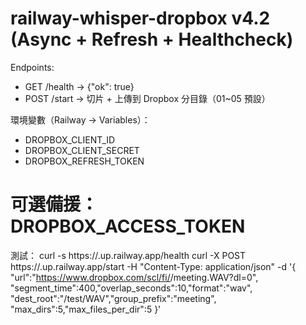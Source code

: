# railway-whisper-dropbox v4.2 (Async + Refresh + Healthcheck)

Endpoints:
- GET /health  -> {"ok": true}
- POST /start  -> 切片 + 上傳到 Dropbox 分目錄（01~05 預設）

環境變數（Railway → Variables）：
- DROPBOX_CLIENT_ID
- DROPBOX_CLIENT_SECRET
- DROPBOX_REFRESH_TOKEN
# 可選備援：DROPBOX_ACCESS_TOKEN

測試：
curl -s https://<app>.up.railway.app/health
curl -X POST https://<app>.up.railway.app/start -H "Content-Type: application/json" -d '{
  "url":"https://www.dropbox.com/scl/fi/<id>/meeting.WAV?dl=0",
  "segment_time":400,"overlap_seconds":10,"format":"wav",
  "dest_root":"/test/WAV","group_prefix":"meeting",
  "max_dirs":5,"max_files_per_dir":5
}'